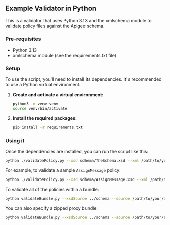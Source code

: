 ## Example Validator in Python

This is a validator that uses Python 3.13 and the xmlschema module
to validate policy files against the Apigee schema.

### Pre-requisites

- Python 3.13
- xmlschema module (see the requirements.txt file)

### Setup

To use the script, you'll need to install its dependencies. It's recommended to
use a Python virtual environment.

1.  **Create and activate a virtual environment:**

    ```bash
    python3 -m venv venv
    source venv/bin/activate
    ```

2.  **Install the required packages:**

    ```bash
    pip install -r requirements.txt
    ```

### Using it

Once the dependencies are installed, you can run the script like this:

```bash
python ./validatePolicy.py --xsd schema/TheSchema.xsd --xml /path/to/your/policy.xml
```

For example, to validate a sample `AssignMessage` policy:

```bash
python ./validatePolicy.py --xsd schema/AssignMessage.xsd --xml /path/to/your/assign-message-policy.xml
```

To validate all of the policies within a bundle:

```bash
python validateBundle.py --xsdSource ../schema --source /path/to/your/apiproxy
```

You can also specify a zipped proxy bundle:

```bash
python validateBundle.py --xsdSource ../schema --source /path/to/your/apiproxy-bundle.zip
```
